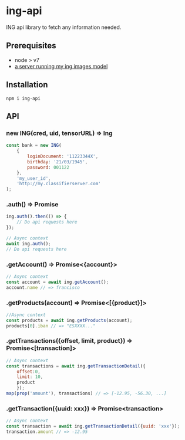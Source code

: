 # ing-api

ING api library to fetch any information needed.

## Prerequisites

- node > v7
- [a server running my ing images model](https://github.com/donflopez/ing-pinpad-recognition)

## Installation

`npm i ing-api`

## API

### new ING(cred, uid, tensorURL) => Ing

```javascript
const bank = new ING(
    {
        loginDocument: '11223344X',
        birthday: '21/03/1945',
        password: 001122
    },
    'my_user_id',
    'http://my.classifierserver.com'
);
```

### .auth() => Promise
```javascript
ing.auth().then(() => {
    // Do api requests here
});

// Async context
await ing.auth();
// Do api requests here
```

### .getAccount() => Promise<{account}>
```javascript
// Async context
const account = await ing.getAccount();
account.name // => francisco
```

### .getProducts(account) => Promise<[{product}]>
```javascript
//Async context
const products = await ing.getProducts(account);
products[0].iban // => "ESXXXX..."
```

### .getTransactions({offset, limit, product}) => Promise<[transaction]>
```javascript
// Async context
const transactions = await ing.getTransactionDetail({
    offset:0,
    limit: 10,
    product
    });
map(prop('amount'), transactions) // => [-12.95, -56.30, ...]
```

### .getTransaction({uuid: xxx}) => Promise\<transaction>
```javascript
// Async context
const transaction = await ing.getTransactionDetail({uuid: 'xxx'});
transaction.amount // => -12.95
```
